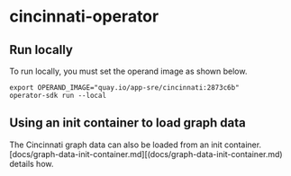 # cincinnati-operator

## Run locally

To run locally, you must set the operand image as shown below.

```
export OPERAND_IMAGE="quay.io/app-sre/cincinnati:2873c6b" 
operator-sdk run --local
```

## Using an init container to load graph data

The Cincinnati graph data can also be loaded from an init container.
[docs/graph-data-init-container.md][(docs/graph-data-init-container.md) 
details how.